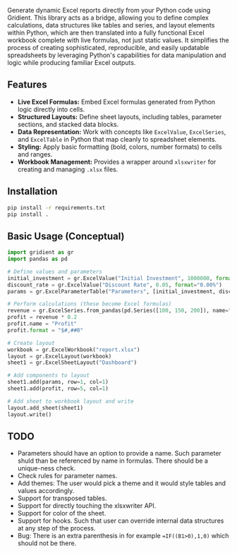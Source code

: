 Generate dynamic Excel reports directly from your Python code using Gridient. This library acts as a bridge, allowing you to define complex calculations, data structures like tables and series, and layout elements within Python, which are then translated into a fully functional Excel workbook complete with live formulas, not just static values. It simplifies the process of creating sophisticated, reproducible, and easily updatable spreadsheets by leveraging Python's capabilities for data manipulation and logic while producing familiar Excel outputs.

## Features

*   **Live Excel Formulas:** Embed Excel formulas generated from Python logic directly into cells.
*   **Structured Layouts:** Define sheet layouts, including tables, parameter sections, and stacked data blocks.
*   **Data Representation:** Work with concepts like `ExcelValue`, `ExcelSeries`, and `ExcelTable` in Python that map cleanly to spreadsheet elements.
*   **Styling:** Apply basic formatting (bold, colors, number formats) to cells and ranges.
*   **Workbook Management:** Provides a wrapper around `xlsxwriter` for creating and managing `.xlsx` files.

## Installation

```bash
pip install -r requirements.txt
pip install .
```

## Basic Usage (Conceptual)

```python
import gridient as gr
import pandas as pd

# Define values and parameters
initial_investment = gr.ExcelValue("Initial Investment", 1000000, format="$#,##0")
discount_rate = gr.ExcelValue("Discount Rate", 0.05, format="0.00%")
params = gr.ExcelParameterTable("Parameters", [initial_investment, discount_rate])

# Perform calculations (these become Excel formulas)
revenue = gr.ExcelSeries.from_pandas(pd.Series([100, 150, 200]), name="Revenue")
profit = revenue * 0.2
profit.name = "Profit"
profit.format = "$#,##0"

# Create layout
workbook = gr.ExcelWorkbook("report.xlsx")
layout = gr.ExcelLayout(workbook)
sheet1 = gr.ExcelSheetLayout("Dashboard")

# Add components to layout
sheet1.add(params, row=1, col=1)
sheet1.add(profit, row=5, col=1)

# Add sheet to workbook layout and write
layout.add_sheet(sheet1)
layout.write() 
``` 

## TODO

- Parameters should have an option to provide a name. Such parameter shuld than be referenced by name in formulas. There should be a unique-ness check.
- Check rules for parameter names.
- Add themes: The user would pick a theme and it would style tables and values accordingly.
- Support for transposed tables.
- Support for directly touching the xlsxwriter API.
- Support for color of the sheet.
- Support for hooks. Such that user can override internal data structures at any step of the process.
- Bug: There is an extra parenthesis in for example `=IF((B1>0),1,0)` which should not be there.
